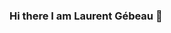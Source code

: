 ### Hi there I am Laurent Gébeau 👋

<!--
**LGebeau/LGebeau** is a ✨ _special_ ✨ repository because its `README.md` (this file) appears on your GitHub profile.

Je suis passionné de Windows et du Cloud.
Vous trouverez ici des documents liés aux articles de mon site web www.toutwindows.com

Pour que je vous aide dans votre entreprise, visitez www.axeperf.com


📫 Pour me joinder : [in/laurentgebeau](https://www.linkedin.com/in/laurentgebeau/)https://www.linkedin.com/in/laurentgebeau/

